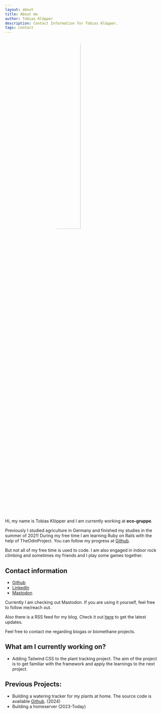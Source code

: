 ```yaml
---
layout: about
title: About me
author: Tobias Klöpper
description: Contact Information for Tobias Klöpper.
tags: contact
---
```

<style>
  img {
    border-radius: 50%;
    width: 40%;
    margin-left: 12em;
  }
</style>

<img src="https://avatars.githubusercontent.com/u/37114020?s=460&u=4d138f07b6d7214db31244226181ba42bc2388e7&v=4" alt="Tobias Klöppers Foto">

Hi, my name is Tobias Klöpper and I am currently working at **eco-gruppe**.

Previously I studied agriculture in Germany and finished my studies in the summer of 2021! During my free time I am learning Ruby on Rails with the help of TheOdinProject. You can follow my progress at [Github](https://github.com/Friendscover).

But not all of my free time is used to code. I am also engaged in indoor rock climbing and sometimes my friends and I play some games together. 

## Contact information
- [Github](https://github.com/Friendscover)
- [LinkedIn](https://www.linkedin.com/in/tobias-kl%C3%B6pper-b054701ba/) 
- [Mastodon](https://mastodon.social/@friendscover)

Currently I am checking out Mastodon. If you are using it yourself, feel free to follow me/reach out.

Also there is a RSS feed for my blog. Check it out [here](https://tobiaskloepper.de/feed.xml) to get the latest updates.

Feel free to contact me regarding biogas or biomethane projects.

## What am I currently working on?
- Adding Tailwind CSS to the plant tracking project. The aim of the project is to get familiar with the framework and apply the learnings to the next project.

## Previous Projects:
- Building a watering tracker for my plants at home. The source code is available [Github](https://github.com/Friendscover/plant-tracker). (2024)
- Building a homeserver (2023-Today)